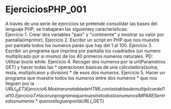# EjerciciosPHP_001
A traves de una serie de ejercicios se pretende consolidar las bases del lenguaje PHP, se trabajaran las siguientes caracteristicas:  
  Ejercicio 1. Crear dos variables "pais" y "continente" y mostrar su valor por pantalla(imprimir).
  Ejercicio 2. Escribir un script en PHP que nos muestre por pantalla todos los numeros pares que hay del 1 al 100.
  Ejercicio 3. Escribir un programa que imprima por pantalla los cuadrados (un numero multiplicado por si mismo) de los 40 primeros numeros naturales. PD: Utilizar bucle while.
  Ejercicio 4. Recoger dos numeros por la url(Parametros GET) y hacer todas las 
    * operaciones basicas de una calculadora(suma, resta, multiplicaion y division)
    * de esos dos numeros.
  Ejercicio 5. Hacer un programa que muestre todos los numeros entre dos numeros
    * que nos lleguen por la URL($_GET)
  Ejercicio 6. Mostrar una tabla de HTML con las tablas de multiplicar del 1 al 10.
  Ejercicio 7. Hacer un programa que muestre todos los numeros IMPARES entre dos numeros
    * que nos lleguen por la URL($_GET)
